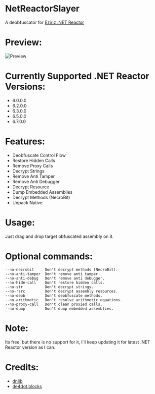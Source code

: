 # NetReactorSlayer

A deobfuscator for [Eziriz .NET Reactor](https://www.eziriz.com/reactor_download.htm)

# Preview:
![Preview](https://user-images.githubusercontent.com/53654076/135913710-5373907f-07ba-4bb6-b7b1-2be699b85186.png)

# Currently Supported .NET Reactor Versions:
- 6.0.0.0
- 6.2.0.0
- 6.3.0.0
- 6.5.0.0
- 6.7.0.0

# Features:
- Deobfuscate Control Flow
- Restore Hidden Calls
- Remove Proxy Calls
- Decrypt Strings
- Remove Anti Tamper
- Remove Anti Debugger
- Decrypt Resource
- Dump Embedded Assemblies
- Decrypt Methods (NecroBit)
- Unpack Native

# Usage:
Just drag and drop target obfuscated assembly on it.

# Optional commands:
```
--no-necrobit     Don't decrypt methods (NecroBit).
--no-anti-tamper  Don't remove anti tamper.
--no-anti-debug   Don't remove anti debugger.
--no-hide-call    Don't restore hidden calls.
--no-str          Don't decrypt strings.
--no-rsrc         Don't decrypt assembly resources.
--no-deob         Don't deobfuscate methods.
--no-arithmetic   Don't resolve arithmetic equations.
--no-proxy-call   Don't clean proxied calls.
--no-dump         Don't dump embedded assemblies.
```
# Note:
Its free, but there is no support for it, I'll keep updating it for latest .NET Reactor version as I can.

# Credits:
- [dnlib](https://github.com/0xd4d/dnlib)
- [de4dot.blocks](https://github.com/de4dot/de4dot/tree/master/de4dot.blocks)
